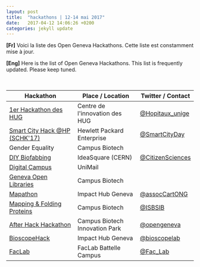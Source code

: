 ```yaml
---
layout: post
title:  "hackathons | 12-14 mai 2017"
date:   2017-04-12 14:06:26 +0200
categories: jekyll update
---
```


**[Fr]** Voici la liste des Open Geneva Hackathons. Cette liste est constamment mise à jour.


**[Eng]** Here is the list of Open Geneva Hackathons. This list is frequently updated. Please keep tuned.

<br>

| Hackathon                                        | Place / Location                         | Twitter / Contact         |
|---------------------------------------------------|--------------------------------|------------------|
| <a href="http://www.hug-ge.ch/hackathon" target="_blank">1er Hackathon des HUG</a>                             | Centre de l'innovation des HUG | <a href="https://twitter.com/Hopitaux_unige" target="_blank">@Hopitaux_unige</a>  |
| <a href="http://www.smartcityday.ch/smart-city-hack---schk17.html" target="_blank">Smart City Hack @HP (SCHK'17)</a>                    | Hewlett Packard Enterprise     | <a href="https://twitter.com/SmartCityDay" target="_blank">@SmartCityDay    |
| Gender Equality                              | Campus Biotech                 |                  |
| <a href="http://citizensciences.net/biofabbing/" target="_blank">DIY Biofabbing</a>                                   | IdeaSquare (CERN)              | <a href="https://twitter.com/CitizenSciences" target="_blank">@CitizenSciences</a>  |
| <a href="" target="_blank">Digital Campus</a>                                    | UniMail                        |        |
| <a href="https://formulaire.unige.ch/outils/limesurveyfac/lettres/index.php/431495?lang=fr" target="_blank">Geneva Open Libraries</a>                                     | Campus Biotech                 |                  |
| <a href="https://drive.google.com/file/d/0B679PlZbemUKN18tM3RvanM4TnF0b2QxTVZhZVVXcUlEQXRF/view?usp=sharing" target="_blank">Mapathon</a>                                       | Impact Hub Geneva              | <a href="https://twitter.com/assocCartONG" target="_blank">@assocCartONG</a>    |
| <a href="http://www.sib.swiss/" target="_blank">Mapping & Folding Proteins</a>  | Campus Biotech                 | <a href="https://twitter.com/ISBSIB" target="_blank">@ISBSIB</a>          |
| <a href="" target="_blank">After Hack Hackathon</a>                          | Campus Biotech Innovation Park |     <a href="https://twitter.com/opengeneva" target="_blank">@opengeneva</a>            |
| <a href="" target="_blank">BioscopeHack</a>                                       | Impact Hub Geneva              | <a href="https://twitter.com/bioscopelab" target="_blank">@bioscopelab</a>     |
| <a href="https://twitter.com/Fac_Lab" target="_blank">FacLab</a>                                             | FacLab Battelle Campus         | <a href="https://twitter.com/Fac_Lab" target="_blank">@Fac_Lab</a>        |
